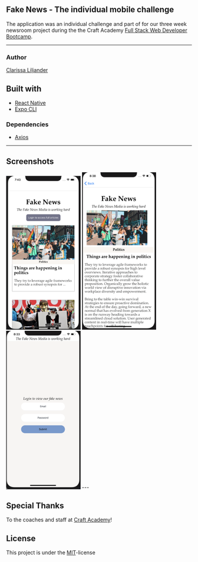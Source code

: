 ## Fake News - The individual mobile challenge

The application was an individual challenge and part of for our three week newsroom project during the the Craft Academy [Full Stack Web Developer Bootcamp](https://craftacademy.se/english/).  

---
### Author
[Clarissa Liljander](https://github.com/clalil)  

## Built with  
- [React Native](https://github.com/facebook/react-native)  
- [Expo CLI](https://docs.expo.io/versions/latest/workflow/expo-cli/)

### Dependencies  
* [Axios](https://github.com/axios/axios)

---
## Screenshots
<img src="./assets/listed_articles.png" alt="Image of app" width="40%">
<img src="./assets/single_article.png" alt="Image of app" width="40%">
<img src="./assets/loginform.png" alt="Image of app" width="40%">
---

## Special Thanks
To the coaches and staff at [Craft Academy](https://craftacademy.se/)!

## License
This project is under the [MIT](https://opensource.org/licenses/MIT)-license
